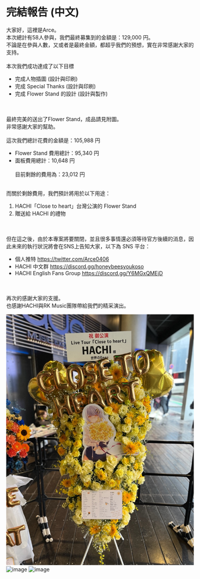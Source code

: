 # 完結報告 (中文)

大家好，這裡是Arce。
<br>
本次總計有58人參與，我們最終募集到的金額是：129,000 円。
<br>
不論是在參與人數，又或者是最終金額，都超乎我們的預想，實在非常感謝大家的支持。
<br><br>
本次我們成功達成了以下目標

- 完成人物插圖 (設計與印刷)
- 完成 Special Thanks (設計與印刷)
- 完成 Flower Stand 的設計 (設計與製作)

<br><br>
最終完美的送出了Flower Stand，成品請見附圖。
<br>
非常感謝大家的幫助。
<br><br>
這次我們總計花費的金額是：105,988 円

- Flower Stand 費用總計：95,340 円
- 面板費用總計：10,648 円
<br><br>
目前剩餘的費用為：23,012 円
<br>
而關於剩餘費用，我們預計將用於以下用途：
<br>

1. HACHI「Close to heart」台灣公演的 Flower Stand
2. 贈送給 HACHI 的禮物

<br><br>
但在這之後，由於本專案將要關閉，並且很多事情還必須等待官方後續的消息，因此未來的執行狀況將會在SNS上告知大家，以下為 SNS 平台：

- 個人推特 https://twitter.com/Arce0406
- HACHI 中文群 https://discord.gg/honeybeesyoukoso
- HACHI English Fans Group https://discord.gg/Y6MGxQMEjD

<br><br>
再次的感謝大家的支援。
<br>
也感謝HACHI與RK Music團隊帶給我們的精采演出。

![image](https://github.com/Arce0406/vsinger-translation/blob/main/HACHI/Fan-Projects/2023%E3%80%8CClose%20to%20heart%E3%80%8DTokyo%20Flower%20Stand/img/flower-stand-full.jpg)
![image](https://github.com/Arce0406/vsinger-translation/blob/main/HACHI/Fan-Projects/2023%E3%80%8CClose%20to%20heart%E3%80%8DTokyo%20Flower%20Stand/img/flower-stand-panel1)
![image](https://github.com/Arce0406/vsinger-translation/blob/main/HACHI/Fan-Projects/2023%E3%80%8CClose%20to%20heart%E3%80%8DTokyo%20Flower%20Stand/img/flower-stand-panel2)
